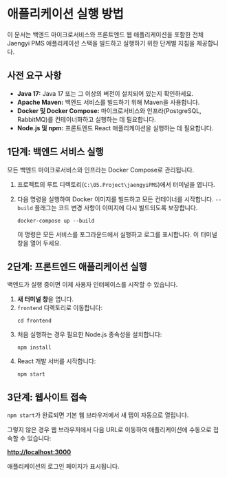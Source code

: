 # 애플리케이션 실행 방법

이 문서는 백엔드 마이크로서비스와 프론트엔드 웹 애플리케이션을 포함한 전체 Jaengyi PMS 애플리케이션 스택을 빌드하고 실행하기 위한 단계별 지침을 제공합니다.

## 사전 요구 사항

-   **Java 17:** Java 17 또는 그 이상의 버전이 설치되어 있는지 확인하세요.
-   **Apache Maven:** 백엔드 서비스를 빌드하기 위해 Maven을 사용합니다.
-   **Docker 및 Docker Compose:** 마이크로서비스와 인프라(PostgreSQL, RabbitMQ)를 컨테이너화하고 실행하는 데 필요합니다.
-   **Node.js 및 npm:** 프론트엔드 React 애플리케이션을 실행하는 데 필요합니다.

## 1단계: 백엔드 서비스 실행

모든 백엔드 마이크로서비스와 인프라는 Docker Compose로 관리됩니다.

1.  프로젝트의 루트 디렉토리(`C:\05.Project\jaengyiPMS`)에서 터미널을 엽니다.
2.  다음 명령을 실행하여 Docker 이미지를 빌드하고 모든 컨테이너를 시작합니다. `--build` 플래그는 코드 변경 사항이 이미지에 다시 빌드되도록 보장합니다.

    ```shell
    docker-compose up --build
    ```

    이 명령은 모든 서비스를 포그라운드에서 실행하고 로그를 표시합니다. 이 터미널 창을 열어 두세요.

## 2단계: 프론트엔드 애플리케이션 실행

백엔드가 실행 중이면 이제 사용자 인터페이스를 시작할 수 있습니다.

1.  **새 터미널 창**을 엽니다.
2.  `frontend` 디렉토리로 이동합니다:
    ```shell
    cd frontend
    ```
3.  처음 실행하는 경우 필요한 Node.js 종속성을 설치합니다:
    ```shell
    npm install
    ```
4.  React 개발 서버를 시작합니다:
    ```shell
    npm start
    ```

## 3단계: 웹사이트 접속

`npm start`가 완료되면 기본 웹 브라우저에서 새 탭이 자동으로 열립니다.

그렇지 않은 경우 웹 브라우저에서 다음 URL로 이동하여 애플리케이션에 수동으로 접속할 수 있습니다:

**[http://localhost:3000](http://localhost:3000)**

애플리케이션의 로그인 페이지가 표시됩니다.